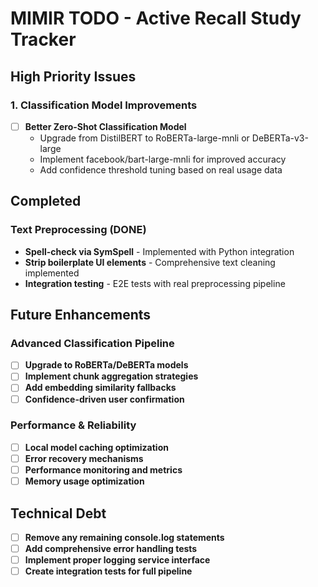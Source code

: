 # MIMIR TODO - Active Recall Study Tracker

## High Priority Issues


### 1. Classification Model Improvements  
- [ ] **Better Zero-Shot Classification Model**
	- Upgrade from DistilBERT to RoBERTa-large-mnli or DeBERTa-v3-large
	- Implement facebook/bart-large-mnli for improved accuracy
	- Add confidence threshold tuning based on real usage data


## Completed 

### Text Preprocessing (DONE)
-  **Spell-check via SymSpell** - Implemented with Python integration
- **Strip boilerplate UI elements** - Comprehensive text cleaning implemented
-  **Integration testing** - E2E tests with real preprocessing pipeline

## Future Enhancements

### Advanced Classification Pipeline
- [ ] **Upgrade to RoBERTa/DeBERTa models**
- [ ] **Implement chunk aggregation strategies**
- [ ] **Add embedding similarity fallbacks**
- [ ] **Confidence-driven user confirmation**

### Performance & Reliability  
- [ ] **Local model caching optimization**
- [ ] **Error recovery mechanisms**
- [ ] **Performance monitoring and metrics**
- [ ] **Memory usage optimization**

## Technical Debt
- [ ] **Remove any remaining console.log statements**
- [ ] **Add comprehensive error handling tests**  
- [ ] **Implement proper logging service interface**
- [ ] **Create integration tests for full pipeline**